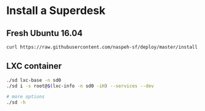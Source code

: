 # Install a Superdesk

## Fresh Ubuntu 16.04
```sh
curl https://raw.githubusercontent.com/naspeh-sf/deploy/master/install.sh | sudo sh
```

## LXC container
```sh
./sd lxc-base -n sd0
./sd i -s root@$(lxc-info -n sd0 -iH) --services --dev

# more options
./sd -h
```

